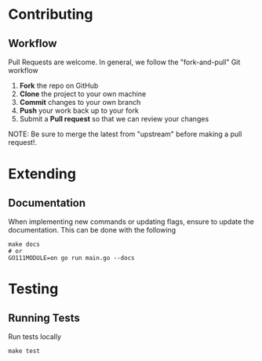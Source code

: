 # Contributing

## Workflow
Pull Requests are welcome. In general, we follow the "fork-and-pull" Git workflow

 1. **Fork** the repo on GitHub
 2. **Clone** the project to your own machine
 3. **Commit** changes to your own branch
 4. **Push** your work back up to your fork
 5. Submit a **Pull request** so that we can review your changes

NOTE: Be sure to merge the latest from "upstream" before making a pull request!.

# Extending

## Documentation

When implementing new commands or updating flags, ensure to update the documentation. This can be done with the following

```
make docs
# or
GO111MODULE=on go run main.go --docs
```

# Testing

## Running Tests

Run tests locally

```
make test
```

